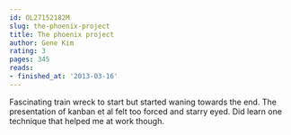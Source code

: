 ```yaml
---
id: OL27152182M
slug: the-phoenix-project
title: The phoenix project
author: Gene Kim
rating: 3
pages: 345
reads:
- finished_at: '2013-03-16'
---
```

Fascinating train wreck to start but started waning towards the end. The presentation of kanban et al felt too forced and starry eyed. Did learn one technique that helped me at work though.
